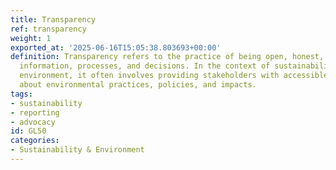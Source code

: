 ```yaml
---
title: Transparency
ref: transparency
weight: 1
exported_at: '2025-06-16T15:05:38.803693+00:00'
definition: Transparency refers to the practice of being open, honest, and clear about
  information, processes, and decisions. In the context of sustainability and the
  environment, it often involves providing stakeholders with accessible information
  about environmental practices, policies, and impacts.
tags:
- sustainability
- reporting
- advocacy
id: GL50
categories:
- Sustainability & Environment
---
```


